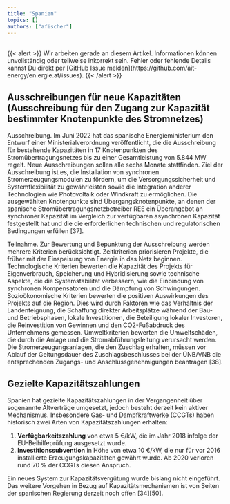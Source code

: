 ```yaml
---
title: "Spanien"
topics: []
authors: ["afischer"]
---
```


<br>
{{< alert >}}
Wir arbeiten gerade an diesem Artikel. Informationen können unvollständig oder teilweise inkorrekt sein. Fehler oder fehlende Details kannst Du direkt per [GitHub Issue melden](https://github.com/ait-energy/en.ergie.at/issues).
{{< /alert >}}

## Ausschreibungen für neue Kapazitäten (Ausschreibung für den Zugang zur Kapazität bestimmter Knotenpunkte des Stromnetzes)

Ausschreibung. Im Juni 2022 hat das spanische Energieministerium den Entwurf einer Ministerialverordnung veröffentlicht, die die Ausschreibung für bestehende Kapazitäten in 17 Knotenpunkten des Stromübertragungsnetzes bis zu einer Gesamtleistung von 5.844 MW regelt. Neue Ausschreibungen sollen alle sechs Monate stattfinden. Ziel der Ausschreibung ist es, die Installation von synchronen Stromerzeugungsmodulen zu fördern, um die Versorgungssicherheit und Systemflexibilität zu gewährleisten sowie die Integration anderer Technologien wie Photovoltaik oder Windkraft zu ermöglichen. Die ausgewählten Knotenpunkte sind Übergangsknotenpunkte, an denen der spanische Stromübertragungsnetzbetreiber REE ein Überangebot an synchroner Kapazität im Vergleich zur verfügbaren asynchronen Kapazität festgestellt hat und die die erforderlichen technischen und regulatorischen Bedingungen erfüllen [37].

Teilnahme. Zur Bewertung und Bepunktung der Ausschreibung werden mehrere Kriterien berücksichtigt. Zeitkriterien priorisieren Projekte, die früher mit der Einspeisung von Energie in das Netz beginnen. Technologische Kriterien bewerten die Kapazität des Projekts für Eigenverbrauch, Speicherung und Hybridisierung sowie technische Aspekte, die die Systemstabilität verbessern, wie die Einbindung von synchronen Kompensatoren und die Dämpfung von Schwingungen. Sozioökonomische Kriterien bewerten die positiven Auswirkungen des Projekts auf die Region. Dies wird durch Faktoren wie das Verhältnis der Landenteignung, die Schaffung direkter Arbeitsplätze während der Bau- und Betriebsphasen, lokale Investitionen, die Beteiligung lokaler Investoren, die Reinvestition von Gewinnen und den CO2-Fußabdruck des Unternehmens gemessen. Umweltkriterien bewerten die Umweltschäden, die durch die Anlage und die Stromabführungsleitung verursacht werden. Die Stromerzeugungsanlagen, die den Zuschlag erhalten, müssen vor Ablauf der Geltungsdauer des Zuschlagsbeschlusses bei der ÜNB/VNB die entsprechenden Zugangs- und Anschlussgenehmigungen beantragen [38].

## Gezielte Kapazitätszahlungen

Spanien hat gezielte Kapazitätszahlungen in der Vergangenheit über sogenannte Altverträge umgesetzt, jedoch besteht derzeit kein aktiver Mechanismus. Insbesondere Gas- und Dampfkraftwerke (CCGTs) haben historisch zwei Arten von Kapazitätszahlungen erhalten:

1. **Verfügbarkeitszahlung** von etwa 5 €/kW, die im Jahr 2018 infolge der EU-Beihilfeprüfung ausgesetzt wurde.  
2. **Investitionssubvention** in Höhe von etwa 10 €/kW, die nur für vor 2016 installierte Erzeugungskapazitäten gewährt wurde. Ab 2020 verloren rund 70 % der CCGTs diesen Anspruch.

Ein neues System zur Kapazitätsvergütung wurde bislang nicht eingeführt. Das weitere Vorgehen in Bezug auf Kapazitätsmechanismen ist von Seiten der spanischen Regierung derzeit noch offen [34][50].
